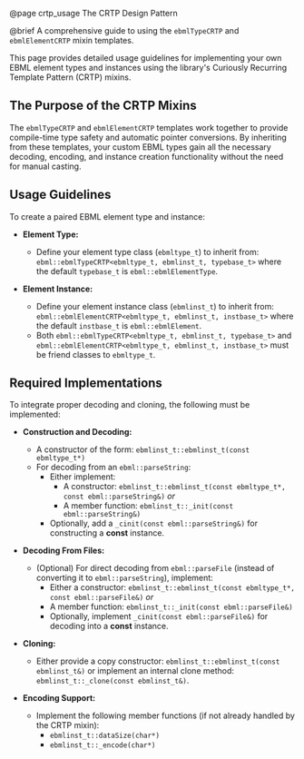 @page crtp_usage The CRTP Design Pattern

@brief A comprehensive guide to using the `ebmlTypeCRTP` and `ebmlElementCRTP` mixin templates.

This page provides detailed usage guidelines for implementing your own EBML element types
and instances using the library's Curiously Recurring Template Pattern (CRTP) mixins.

## The Purpose of the CRTP Mixins

The `ebmlTypeCRTP` and `ebmlElementCRTP` templates work together to provide compile-time
type safety and automatic pointer conversions. By inheriting from these templates,
your custom EBML types gain all the necessary decoding, encoding, and instance
creation functionality without the need for manual casting.

## Usage Guidelines

To create a paired EBML element type and instance:

- **Element Type:**
    - Define your element type class (`ebmltype_t`) to inherit from:
    `ebml::ebmlTypeCRTP<ebmltype_t, ebmlinst_t, typebase_t>` where the default
    `typebase_t` is `ebml::ebmlElementType`.

- **Element Instance:**
    - Define your element instance class (`ebmlinst_t`) to inherit from:
    `ebml::ebmlElementCRTP<ebmltype_t, ebmlinst_t, instbase_t>` where the default
    `instbase_t` is `ebml::ebmlElement`.
    - Both `ebml::ebmlTypeCRTP<ebmltype_t, ebmlinst_t, typebase_t>` and
    `ebml::ebmlElementCRTP<ebmltype_t, ebmlinst_t, instbase_t>` must be friend
    classes to `ebmltype_t`.

## Required Implementations

To integrate proper decoding and cloning, the following must be implemented:

- **Construction and Decoding:**
  - A constructor of the form:
    `ebmlinst_t::ebmlinst_t(const ebmltype_t*)`
  - For decoding from an `ebml::parseString`:
    - Either implement:
      - A constructor: `ebmlinst_t::ebmlinst_t(const ebmltype_t*, const ebml::parseString&)`
        *or*
      - A member function: `ebmlinst_t::_init(const ebml::parseString&)`
    - Optionally, add a `_cinit(const ebml::parseString&)` for constructing a **const** instance.

- **Decoding From Files:**
  - (Optional) For direct decoding from `ebml::parseFile` (instead of converting it to
    `ebml::parseString`), implement:
    - Either a constructor: `ebmlinst_t::ebmlinst_t(const ebmltype_t*, const ebml::parseFile&)`
      *or*
    - A member function: `ebmlinst_t::_init(const ebml::parseFile&)`
    - Optionally, implement `_cinit(const ebml::parseFile&)` for decoding into a **const** instance.

- **Cloning:**
  - Either provide a copy constructor: `ebmlinst_t::ebmlinst_t(const ebmlinst_t&)`
    or implement an internal clone method: `ebmlinst_t::_clone(const ebmlinst_t&)`.

- **Encoding Support:**
  - Implement the following member functions (if not already handled by the CRTP mixin):
    - `ebmlinst_t::dataSize(char*)`
    - `ebmlinst_t::_encode(char*)`

